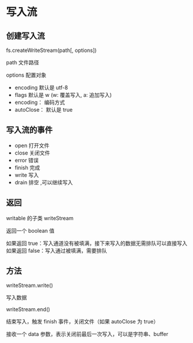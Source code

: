 # 写入流

## 创建写入流

fs.createWriteStream(path[, options])

path 文件路径

options 配置对象

- encoding 默认是 utf-8
- flags 默认是 w (w: 覆盖写入, a: 追加写入)
- encoding： 编码方式
- autoClose： 默认是 true

## 写入流的事件

- open 打开文件
- close 关闭文件
- error 错误
- finish 完成
- write 写入
- drain 排空 ,可以继续写入

## 返回

writable 的子类 writeStream

返回一个 boolean 值

如果返回 true：写入通道没有被填满，接下来写入的数据无需排队可以直接写入
如果返回 false：写入通过被填满，需要排队

## 方法

writeStream.write()

写入数据

writeStream.end()

结束写入，触发 finish 事件，关闭文件（如果 autoClose 为 true）

接收一个 data 参数，表示关闭前最后一次写入，可以是字符串、buffer
